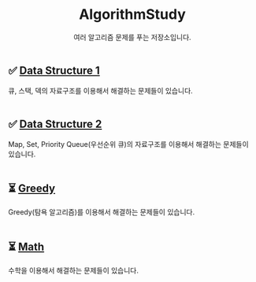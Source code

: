 <div align="center">

# AlgorithmStudy

여러 알고리즘 문제를 푸는 저장소입니다.
<br><br>
</div>

## ✅ [Data Structure 1](https://github.com/minyoung529/AlgorithmStudy/blob/main/DataStructure1/README.md)

큐, 스택, 덱의 자료구조를 이용해서 해결하는 문제들이 있습니다.<br><br>


## ✅ [Data Structure 2](https://github.com/minyoung529/AlgorithmStudy/blob/main/DataStructure2/README.md)

Map, Set, Priority Queue(우선순위 큐)의 자료구조를 이용해서 해결하는 문제들이 있습니다.<br><br>


## ⏳ [Greedy](https://github.com/minyoung529/AlgorithmStudy/blob/main/Greedy/README.md)

Greedy(탐욕 알고리즘)를 이용해서 해결하는 문제들이 있습니다.<br><br>


## ⏳ [Math](https://github.com/minyoung529/AlgorithmStudy/blob/main/Math/README.md)

수학을 이용해서 해결하는 문제들이 있습니다.<br><br>
